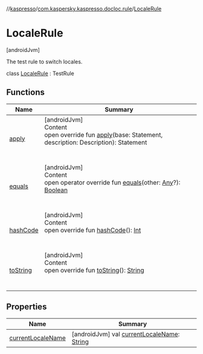 //[kaspresso](../../index.md)/[com.kaspersky.kaspresso.docloc.rule](../index.md)/[LocaleRule](index.md)



# LocaleRule  
 [androidJvm] 

The test rule to switch locales.

class [LocaleRule](index.md) : TestRule   


## Functions  
  
|  Name|  Summary| 
|---|---|
| [apply](apply.md)| [androidJvm]  <br>Content  <br>open override fun [apply](apply.md)(base: Statement, description: Description): Statement  <br><br><br>
| [equals](https://kotlinlang.org/api/latest/jvm/stdlib/kotlin/-any/equals.html)| [androidJvm]  <br>Content  <br>open operator override fun [equals](https://kotlinlang.org/api/latest/jvm/stdlib/kotlin/-any/equals.html)(other: [Any](https://kotlinlang.org/api/latest/jvm/stdlib/kotlin/-any/index.html)?): [Boolean](https://kotlinlang.org/api/latest/jvm/stdlib/kotlin/-boolean/index.html)  <br><br><br>
| [hashCode](https://kotlinlang.org/api/latest/jvm/stdlib/kotlin/-any/hash-code.html)| [androidJvm]  <br>Content  <br>open override fun [hashCode](https://kotlinlang.org/api/latest/jvm/stdlib/kotlin/-any/hash-code.html)(): [Int](https://kotlinlang.org/api/latest/jvm/stdlib/kotlin/-int/index.html)  <br><br><br>
| [toString](https://kotlinlang.org/api/latest/jvm/stdlib/kotlin/-any/to-string.html)| [androidJvm]  <br>Content  <br>open override fun [toString](https://kotlinlang.org/api/latest/jvm/stdlib/kotlin/-any/to-string.html)(): [String](https://kotlinlang.org/api/latest/jvm/stdlib/kotlin/-string/index.html)  <br><br><br>


## Properties  
  
|  Name|  Summary| 
|---|---|
| [currentLocaleName](index.md#com.kaspersky.kaspresso.docloc.rule/LocaleRule/currentLocaleName/#/PointingToDeclaration/)|  [androidJvm] val [currentLocaleName](index.md#com.kaspersky.kaspresso.docloc.rule/LocaleRule/currentLocaleName/#/PointingToDeclaration/): [String](https://kotlinlang.org/api/latest/jvm/stdlib/kotlin/-string/index.html)   <br>

